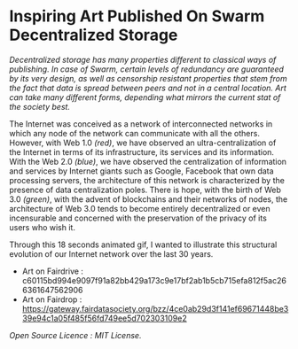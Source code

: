 # Inspiring Art Published On Swarm Decentralized Storage # 
<i>Decentralized storage has many properties different to classical ways of publishing. In case of Swarm, certain levels of redundancy are guaranteed by its very design, as well as censorship resistant properties that stem from the fact that data is spread between peers and not in a central location. Art can take many different forms, depending what mirrors the current stat of the society best.</i>
  
The Internet was conceived as a network of interconnected networks in which any node of the network can communicate with all the others. However, with Web 1.0 <i>(red)</i>, we have observed an ultra-centralization of the Internet in terms of its infrastructure, its services and its information. With the Web 2.0 <i>(blue)</i>, we have observed the centralization of information and services by Internet giants such as Google, Facebook that own data processing servers, the architecture of this network is characterized by the presence of data centralization poles. There is hope, with the birth of Web 3.0 <i>(green)</i>, with the advent of blockchains and their networks of nodes, the architecture of Web 3.0 tends to become entirely decentralized or even incensurable and concerned with the preservation of the privacy of its users who wish it. 

Through this 18 seconds animated gif, I wanted to illustrate this structural evolution of our Internet network over the last 30 years.
  
- Art on Fairdrive : c60115bd994e9097f91a82bb429a173c9e17bf2ab1b5cb715efa812f5ac266361647562906
- Art on Fairdrop : https://gateway.fairdatasociety.org/bzz/4ce0ab29d3f141ef69671448be339e94c1a05f485f56fd749ee5d702303109e2
  
<i>Open Source Licence : MIT License.</i>
 
